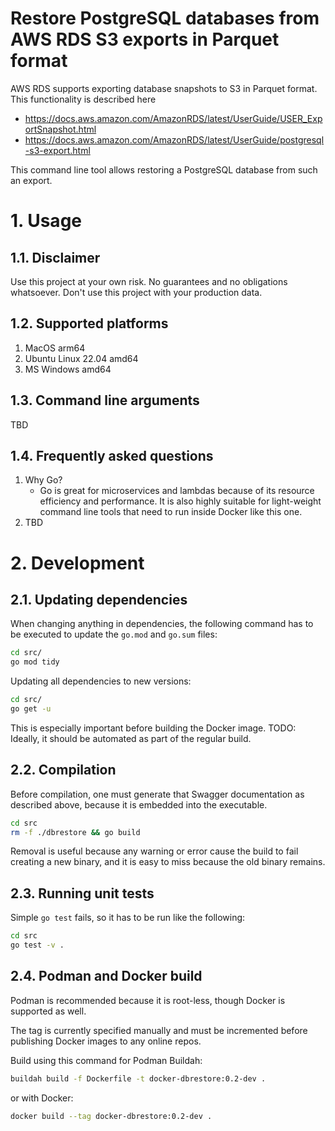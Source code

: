# Restore PostgreSQL databases from AWS RDS S3 exports in Parquet format

AWS RDS supports exporting database snapshots to S3 in Parquet format.
This functionality is described here 

* https://docs.aws.amazon.com/AmazonRDS/latest/UserGuide/USER_ExportSnapshot.html
* https://docs.aws.amazon.com/AmazonRDS/latest/UserGuide/postgresql-s3-export.html

This command line tool allows restoring a PostgreSQL database from such an export.

# 1. Usage

## 1.1. Disclaimer

Use this project at your own risk. 
No guarantees and no obligations whatsoever.
Don't use this project with your production data.

## 1.2. Supported platforms

1. MacOS arm64
2. Ubuntu Linux 22.04 amd64
3. MS Windows amd64

## 1.3. Command line arguments

TBD

## 1.4. Frequently asked questions

1. Why Go?
   * Go is great for microservices and lambdas because of its resource efficiency and performance. 
   It is also highly suitable for light-weight command line tools that need to run inside Docker like this one.
2. TBD

# 2. Development

## 2.1. Updating dependencies

When changing anything in dependencies, the following command has to be executed 
to update the `go.mod` and `go.sum` files:

```bash
cd src/
go mod tidy
```

Updating all dependencies to new versions:

```bash
cd src/
go get -u
```

This is especially important before building the Docker image.
TODO: Ideally, it should be automated as part of the regular build.

## 2.2. Compilation

Before compilation, one must generate that Swagger documentation as described above, 
because it is embedded into the executable.

```bash
cd src
rm -f ./dbrestore && go build
```

Removal is useful because any warning or error cause the build to fail creating a new binary, 
and it is easy to miss because the old binary remains.

## 2.3. Running unit tests

Simple `go test` fails, so it has to be run like the following:

```bash
cd src
go test -v .
```

## 2.4. Podman and Docker build

Podman is recommended because it is root-less, though Docker is supported as well.

The tag is currently specified manually and must be incremented before publishing Docker images to any online repos.

Build using this command for Podman Buildah:

```bash
buildah build -f Dockerfile -t docker-dbrestore:0.2-dev .
```

or with Docker:

```bash
docker build --tag docker-dbrestore:0.2-dev .
```
